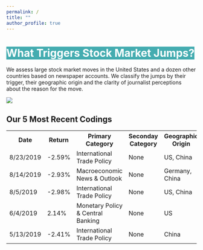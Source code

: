 ```yaml
---
permalink: /
title: ""
author_profile: true
---
```


# <span style="background-color:#44ACB0;color:white;">What Triggers Stock Market Jumps?</span>

We assess large stock market moves in the United States and a dozen other countries based on newspaper accounts. We classify the jumps by their trigger, their geographic origin and the clarity of journalist perceptions about the reason for the move.

<a href='https://docs.google.com/spreadsheets/d/1BtWwJ-DSvbxsfPoDShWBvEgVbbt65C1g5qiDQST4Sic/edit#gid=1174245246'><img src='https://stockjumpswebsite.github.io/stockjumps/files/fig1v2.png'></a>

<h2><b>Our 5 Most Recent Codings</b></h2>

<div class="codings">
  <table>
    <tr>
      <th>Date</th>
      <th>Return</th>
      <th>Primary Category</th>
      <th>Seconday Category</th>
      <th>Geographic Origin</th>
    </tr>
    <tr>
      <td>8/23/2019</td>
      <td>-2.59%</td>
      <td>International Trade Policy</td>
      <td>None</td>
      <td>US, China</td>
    </tr>
    <tr>
      <td>8/14/2019</td>
      <td>-2.93%</td>
      <td>Macroeconomic News & Outlook</td>
      <td>None</td>
      <td>Germany, China</td>
    </tr>
    <tr>
      <td>8/5/2019</td>
      <td>-2.98%</td>
      <td>International Trade Policy</td>
      <td>None</td>
      <td>US, China</td>
    </tr>
    <tr>
      <td>6/4/2019</td>
      <td>2.14%</td>
      <td>Monetary Policy & Central Banking</td>
      <td>None</td>
      <td>US</td>
    </tr>
    <tr>
      <td>5/13/2019</td>
      <td>-2.41%</td>
      <td>International Trade Policy</td>
      <td>None</td>
      <td>China</td>
    </tr>
  </table>
</div>

